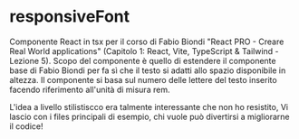 # responsiveFont
Componente React in tsx per il corso di Fabio Biondi "React PRO - Creare Real World applications" (Capitolo 1: React, Vite, TypeScript & Tailwind - Lezione 5). 
Scopo del componente è quello di estendere il componente base di Fabio Biondi per fa sì che il testo si adatti allo spazio disponibile in altezza. 
Il componente si basa sul numero delle lettere del testo inserito facendo riferimento all'unità di misura rem.

L'idea a livello stilistiscco era talmente interessante che non ho resistito, Vi lascio con i files principali di esempio, chi vuole può divertirsi a migliorarne il codice!

